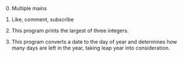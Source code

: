 0. Multiple mains



1. Like, comment, subscribe



2. This program prints the largest of three integers.



3. This program converts a date to the day of year and determines how many days are left in the year, taking leap year into consideration.

